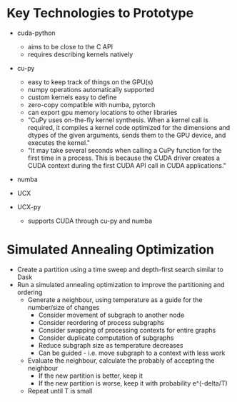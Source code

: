 # Key Technologies to Prototype

* cuda-python
    * aims to be close to the C API
    * requires describing kernels natively

* cu-py
    * easy to keep track of things on the GPU(s)
    * numpy operations automatically supported
    * custom kernels easy to define
    * zero-copy compatible with numba, pytorch
    * can export gpu memory locations to other libraries
    * "CuPy uses on-the-fly kernel synthesis. When a kernel call is required, it compiles a kernel code optimized for the dimensions and dtypes of the given arguments, sends them to the GPU device, and executes the kernel."
    * "It may take several seconds when calling a CuPy function for the first time in a process. This is because the CUDA driver creates a CUDA context during the first CUDA API call in CUDA applications."

* numba

* UCX
* UCX-py
    * supports CUDA through cu-py and numba



# Simulated Annealing Optimization

* Create a partition using a time sweep and depth-first search similar to Dask
* Run a simulated annealing optimization to improve the partitioning and ordering
    * Generate a neighbour, using temperature as a guide for the number/size of changes
        * Consider movement of subgraph to another node
        * Consider reordering of process subgraphs
        * Consider swapping of processing contexts for entire graphs
        * Consider duplicate computation of subgraphs
        * Reduce subgraph size as temperature decreases
        * Can be guided - i.e. move subgraph to a context with less work
    * Evaluate the neighbour, calculate the probably of accepting the neighbour
        * If the new partition is better, keep it
        * If the new partition is worse, keep it with probability e^(-delta/T)
    * Repeat until T is small
